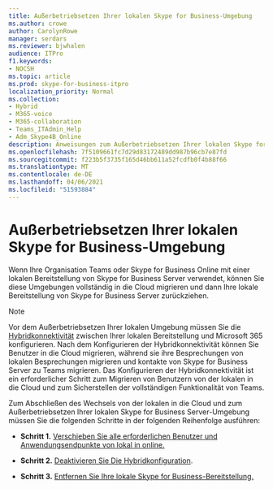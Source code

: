 ```yaml
---
title: Außerbetriebsetzen Ihrer lokalen Skype for Business-Umgebung
ms.author: crowe
author: CarolynRowe
manager: serdars
ms.reviewer: bjwhalen
audience: ITPro
f1.keywords:
- NOCSH
ms.topic: article
ms.prod: skype-for-business-itpro
localization_priority: Normal
ms.collection:
- Hybrid
- M365-voice
- M365-collaboration
- Teams_ITAdmin_Help
- Adm_Skype4B_Online
description: Anweisungen zum Außerbetriebsetzen Ihrer lokalen Skype for Business-Umgebung.
ms.openlocfilehash: 7f5109661fc7d29d83172489dd987b96cb7e87fd
ms.sourcegitcommit: f223b5f3735f165d46bb611a52fcdfb0f4b88f66
ms.translationtype: MT
ms.contentlocale: de-DE
ms.lasthandoff: 04/06/2021
ms.locfileid: "51593884"
---
```

# <a name="decommission-your-on-premises-skype-for-business-environment"></a>Außerbetriebsetzen Ihrer lokalen Skype for Business-Umgebung

Wenn Ihre Organisation Teams oder Skype for Business Online mit einer lokalen Bereitstellung von Skype for Business Server verwendet, können Sie diese Umgebungen vollständig in die Cloud migrieren und dann Ihre lokale Bereitstellung von Skype for Business Server zurückziehen. 

> [!NOTE]
> Vor dem Außerbetriebsetzen Ihrer lokalen Umgebung müssen Sie die [Hybridkonnektivität](configure-hybrid-connectivity.md) zwischen Ihrer lokalen Bereitstellung und Microsoft 365 konfigurieren. Nach dem Konfigurieren der Hybridkonnektivität können Sie Benutzer in die Cloud migrieren, während sie ihre Besprechungen von lokalen Besprechungen migrieren und kontakte von Skype for Business Server zu Teams migrieren. Das Konfigurieren der Hybridkonnektivität ist ein erforderlicher Schritt zum Migrieren von Benutzern von der lokalen in die Cloud und zum Sicherstellen der vollständigen Funktionalität von Teams.

Zum Abschließen des Wechsels von der lokalen in die Cloud und zum Außerbetriebsetzen Ihrer lokalen Skype for Business Server-Umgebung müssen Sie die folgenden Schritte in der folgenden Reihenfolge ausführen:

- **Schritt 1.** [Verschieben Sie alle erforderlichen Benutzer und Anwendungsendpunkte von lokal in online.](decommission-move-on-prem-users.md)

- **Schritt 2.** [Deaktivieren Sie Die Hybridkonfiguration](cloud-consolidation-disabling-hybrid.md).

- **Schritt 3.** [Entfernen Sie Ihre lokale Skype for Business-Bereitstellung.](decommission-remove-on-prem.md)


